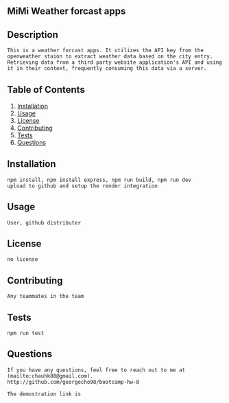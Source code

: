 ## MiMi Weather forcast apps 

## Description
    This is a weather forcast apps. It utilizes the API key from the openweather staion to extract weather data based on the city entry. Retrieving data from a third party website application's API and using it in their context, frequently consuming this data via a server.

    
## Table of Contents
1. [Installation](#installation)
2. [Usage](#usage)
3. [License](#license)
4. [Contributing](#contributing)
5. [Tests](#tests)
6. [Questions](#questions)


## Installation 
    
    npm install, npm install express, npm run build, npm run dev
    upload to github and setup the render integration

## Usage
    User, github distributer

## License
    no license

## Contributing
    Any teammates in the team

## Tests
    npm run test

## Questions
    
    If you have any questions, feel free to reach out to me at (mailto:chauhk88@gmail.com).
    http://github.com/georgecho98/bootcamp-hw-8

    The demostration link is 

